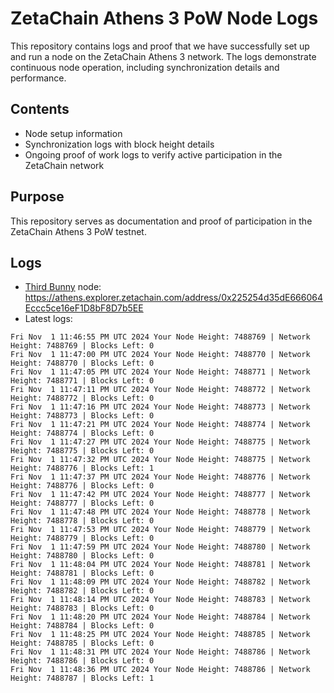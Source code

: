 # ZetaChain Athens 3 PoW Node Logs
This repository contains logs and proof that we have successfully set up and run a node on the ZetaChain Athens 3 network. The logs demonstrate continuous node operation, including synchronization details and performance.

## Contents
- Node setup information
- Synchronization logs with block height details
- Ongoing proof of work logs to verify active participation in the ZetaChain network

## Purpose
This repository serves as documentation and proof of participation in the ZetaChain Athens 3 PoW testnet.

## Logs

- [Third Bunny](https://thirdbunny.xyz/) node: https://athens.explorer.zetachain.com/address/0x225254d35dE666064Eccc5ce16eF1D8bF8D7b5EE
- Latest logs:
```
Fri Nov  1 11:46:55 PM UTC 2024 Your Node Height: 7488769 | Network Height: 7488769 | Blocks Left: 0
Fri Nov  1 11:47:00 PM UTC 2024 Your Node Height: 7488770 | Network Height: 7488770 | Blocks Left: 0
Fri Nov  1 11:47:05 PM UTC 2024 Your Node Height: 7488771 | Network Height: 7488771 | Blocks Left: 0
Fri Nov  1 11:47:11 PM UTC 2024 Your Node Height: 7488772 | Network Height: 7488772 | Blocks Left: 0
Fri Nov  1 11:47:16 PM UTC 2024 Your Node Height: 7488773 | Network Height: 7488773 | Blocks Left: 0
Fri Nov  1 11:47:21 PM UTC 2024 Your Node Height: 7488774 | Network Height: 7488774 | Blocks Left: 0
Fri Nov  1 11:47:27 PM UTC 2024 Your Node Height: 7488775 | Network Height: 7488775 | Blocks Left: 0
Fri Nov  1 11:47:32 PM UTC 2024 Your Node Height: 7488775 | Network Height: 7488776 | Blocks Left: 1
Fri Nov  1 11:47:37 PM UTC 2024 Your Node Height: 7488776 | Network Height: 7488776 | Blocks Left: 0
Fri Nov  1 11:47:42 PM UTC 2024 Your Node Height: 7488777 | Network Height: 7488777 | Blocks Left: 0
Fri Nov  1 11:47:48 PM UTC 2024 Your Node Height: 7488778 | Network Height: 7488778 | Blocks Left: 0
Fri Nov  1 11:47:53 PM UTC 2024 Your Node Height: 7488779 | Network Height: 7488779 | Blocks Left: 0
Fri Nov  1 11:47:59 PM UTC 2024 Your Node Height: 7488780 | Network Height: 7488780 | Blocks Left: 0
Fri Nov  1 11:48:04 PM UTC 2024 Your Node Height: 7488781 | Network Height: 7488781 | Blocks Left: 0
Fri Nov  1 11:48:09 PM UTC 2024 Your Node Height: 7488782 | Network Height: 7488782 | Blocks Left: 0
Fri Nov  1 11:48:14 PM UTC 2024 Your Node Height: 7488783 | Network Height: 7488783 | Blocks Left: 0
Fri Nov  1 11:48:20 PM UTC 2024 Your Node Height: 7488784 | Network Height: 7488784 | Blocks Left: 0
Fri Nov  1 11:48:25 PM UTC 2024 Your Node Height: 7488785 | Network Height: 7488785 | Blocks Left: 0
Fri Nov  1 11:48:31 PM UTC 2024 Your Node Height: 7488786 | Network Height: 7488786 | Blocks Left: 0
Fri Nov  1 11:48:36 PM UTC 2024 Your Node Height: 7488786 | Network Height: 7488787 | Blocks Left: 1
```
